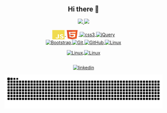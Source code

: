 <h2 align="center">
  Hi there 👋
</h2>

<div align="center">
  <a href="https://github.com/thiago-fr">
  <img height="180em" src="https://github-readme-stats.vercel.app/api?username=thiago-fr&show_icons=true&theme=great-gatsby&include_all_commits=true&count_private=true&locale=pt-br"/>
  <img height="180em" src="https://github-readme-stats.vercel.app/api/top-langs/?username=thiago-fr&layout=default&langs_count=7&theme=great-gatsby&custom_title=Linguagens"/>
</div>
  
<div style="display: inline_block" align="center"><br>
  
  <img align="center" alt="JavaScrip" height="30" width="40" src="https://raw.githubusercontent.com/devicons/devicon/master/icons/javascript/javascript-plain.svg">
  <img align="center" alt="HTML5" height="30" width="40" src="https://raw.githubusercontent.com/devicons/devicon/master/icons/html5/html5-original.svg">
  <img align="center" alt="css3" height="30" width="40" src="https://cdn.jsdelivr.net/gh/devicons/devicon/icons/css3/css3-original.svg">  
  <img align="center" alt="jQuery" height="30" width="40" src="https://cdn.jsdelivr.net/gh/devicons/devicon/icons/jquery/jquery-plain-wordmark.svg"><br>
  
  <img align="center" alt="Bootstrap" height="30" width="40" src="https://cdn.jsdelivr.net/gh/devicons/devicon/icons/bootstrap/bootstrap-plain-wordmark.svg">
  <img align="center" alt="Git" height="30" width="40"
src="https://cdn.jsdelivr.net/gh/devicons/devicon/icons/git/git-original.svg">
  <img align="center" alt="GitHub" height="30" width="40"
src="https://cdn.jsdelivr.net/gh/devicons/devicon/icons/github/github-original.svg">
  <img align="center" alt="Linux" height="30" width="40"
src="https://cdn.jsdelivr.net/gh/devicons/devicon/icons/linux/linux-original.svg"><br>
  
  <img align="center" alt="Linux" height="30" width="40"
src="https://cdn.jsdelivr.net/gh/devicons/devicon/icons/react/react-original.svg">
  <img align="center" alt="Linux" height="30" width="40"
src="https://cdn.jsdelivr.net/gh/devicons/devicon/icons/redux/redux-original.svg">
  
  
</div>

  ##

<div align="center"> 
  <a href="https://www.linkedin.com/in/thiagoferreirarose/" target="_blank"><img alt="linkedin" src="https://img.shields.io/badge/-LinkedIn-%230077B5?style=for-the-badge&logo=linkedin&logoColor=white" target="_blank"></a> 
  
  ![Snake animation](https://github.com/thiago-fr/thiago-fr/blob/output/github-contribution-grid-snake.svg)
</div>
